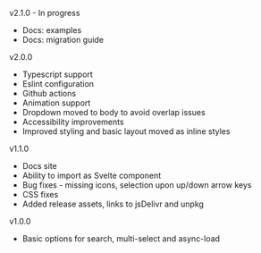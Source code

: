 v2.1.0 - In progress
* Docs: examples
* Docs: migration guide

v2.0.0
* Typescript support
* Eslint configuration
* Github actions
* Animation support
* Dropdown moved to body to avoid overlap issues
* Accessibility improvements
* Improved styling and basic layout moved as inline styles

v1.1.0
* Docs site
* Ability to import as Svelte component
* Bug fixes - missing icons, selection upon up/down arrow keys
* CSS fixes
* Added release assets, links to jsDelivr and unpkg

v1.0.0
* Basic options for search, multi-select and async-load
